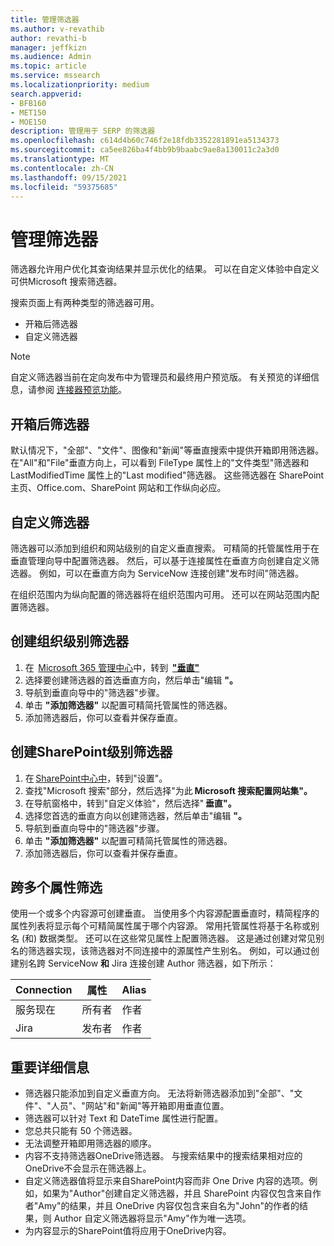 ```yaml
---
title: 管理筛选器
ms.author: v-revathib
author: revathi-b
manager: jeffkizn
ms.audience: Admin
ms.topic: article
ms.service: mssearch
ms.localizationpriority: medium
search.appverid:
- BFB160
- MET150
- MOE150
description: 管理用于 SERP 的筛选器
ms.openlocfilehash: c614d4b60c746f2e18fdb3352281891ea5134373
ms.sourcegitcommit: ca5ee826ba4f4bb9b9baabc9ae8a130011c2a3d0
ms.translationtype: MT
ms.contentlocale: zh-CN
ms.lasthandoff: 09/15/2021
ms.locfileid: "59375685"
---
```

# <a name="manage-filters"></a>管理筛选器

筛选器允许用户优化其查询结果并显示优化的结果。 可以在自定义体验中自定义可供Microsoft 搜索筛选器。

搜索页面上有两种类型的筛选器可用。

- 开箱后筛选器
- 自定义筛选器

> [!NOTE]
> 自定义筛选器当前在定向发布中为管理员和最终用户预览版。 有关预览的详细信息，请参阅 [连接器预览功能](connectors-overview.md#what-are-the-preview-features)。

## <a name="out-of-the-box-filters"></a>开箱后筛选器

默认情况下，"全部"、"文件"、图像和"新闻"等垂直搜索中提供开箱即用筛选器。 在"All"和"File"垂直方向上，可以看到 FileType 属性上的"文件类型"筛选器和 LastModifiedTime 属性上的"Last modified"筛选器。 这些筛选器在 SharePoint 主页、Office.com、SharePoint 网站和工作纵向必应。

## <a name="custom-filters"></a>自定义筛选器

筛选器可以添加到组织和网站级别的自定义垂直搜索。 可精简的托管属性用于在垂直管理向导中配置筛选器。  然后，可以基于连接属性在垂直方向创建自定义筛选器。 例如，可以在垂直方向为 ServiceNow 连接创建"发布时间"筛选器。

在组织范围内为纵向配置的筛选器将在组织范围内可用。 还可以在网站范围内配置筛选器。  

## <a name="create-organization-level-filters"></a>创建组织级别筛选器

1. 在  [Microsoft 365 管理中心](https://admin.microsoft.com/)中，转到  [**"垂直"**](https://admin.microsoft.com/Adminportal/Home#/MicrosoftSearch/verticals)
2. 选择要创建筛选器的首选垂直方向，然后单击"编辑 **"。**  
3. 导航到垂直向导中的"筛选器"步骤。
4. 单击 **"添加筛选器"** 以配置可精简托管属性的筛选器。
5. 添加筛选器后，你可以查看并保存垂直。

## <a name="create-sharepoint-site-level-filters"></a>创建SharePoint级别筛选器

1. 在 [SharePoint中心中](https://sharepoint.com/)，转到"设置"。
2. 查找"Microsoft 搜索"部分，然后选择"为此 **Microsoft 搜索配置网站集"。**
3. 在导航窗格中，转到"自定义体验"，然后选择" **垂直"。**
4. 选择您首选的垂直方向以创建筛选器，然后单击"编辑 **"。**
5. 导航到垂直向导中的"筛选器"步骤。
6. 单击 **"添加筛选器"** 以配置可精简托管属性的筛选器。
7. 添加筛选器后，你可以查看并保存垂直。

## <a name="filter-across-multiple-properties"></a>跨多个属性筛选

使用一个或多个内容源可创建垂直。 当使用多个内容源配置垂直时，精简程序的属性列表将显示每个可精简属性属于哪个内容源。 常用托管属性将基于名称或别名 (和) 数据类型。 还可以在这些常见属性上配置筛选器。 这是通过创建对常见别名的筛选器实现，该筛选器对不同连接中的源属性产生别名。 例如，可以通过创建别名跨 ServiceNow **和** Jira 连接创建 Author 筛选器，如下所示：

 | Connection | 属性 | Alias |
 | --- | --- | --- |
 | 服务现在 | 所有者 | 作者 |
 | Jira | 发布者 | 作者 |

## <a name="important-details"></a>重要详细信息

- 筛选器只能添加到自定义垂直方向。 无法将新筛选器添加到"全部"、"文件"、"人员"、"网站"和"新闻"等开箱即用垂直位置。
- 筛选器可以针对 Text 和 DateTime 属性进行配置。
- 您总共只能有 50 个筛选器。
- 无法调整开箱即用筛选器的顺序。
- 内容不支持筛选器OneDrive筛选器。 与搜索结果中的搜索结果相对应的OneDrive不会显示在筛选器上。
- 自定义筛选器值将显示来自SharePoint内容而非 One Drive 内容的选项。例如，如果为"Author"创建自定义筛选器，并且 SharePoint 内容仅包含来自作者"Amy"的结果，并且 OneDrive 内容仅包含来自名为"John"的作者的结果，则 Author 自定义筛选器将显示"Amy"作为唯一选项。
- 为内容显示的SharePoint值将应用于OneDrive内容。
